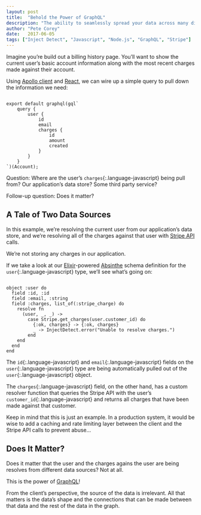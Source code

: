 ```yaml
---
layout: post
title:  "Behold the Power of GraphQL"
description: "The ability to seamlessly spread your data across many different data stores is a game-changing and under-explored feature of GraphQL."
author: "Pete Corey"
date:   2017-06-05
tags: ["Inject Detect", "Javascript", "Node.js", "GraphQL", "Stripe"]
---
```


Imagine you’re build out a billing history page. You’ll want to show the current user’s basic account information along with the most recent charges made against their account.

Using [Apollo client](http://dev.apollodata.com/) and [React](https://facebook.github.io/react/), we can wire up a simple query to pull down the information we need:

<pre class='language-javascript'><code class='language-javascript'>
export default graphql(gql`
    query {
        user {
            id
            email
            charges {
                id
                amount
                created
            }
        }
    }
`)(Account);
</code></pre>

Question: Where are the user’s `charges`{:.language-javascript} being pull from? Our application’s data store? Some third party service?

Follow-up question: Does it matter?

## A Tale of Two Data Sources

In this example, we’re resolving the current user from our application’s data store, and we’re resolving all of the charges against that user with [Stripe API](https://stripe.com/docs/api) calls.

We’re not storing any charges in our application.

If we take a look at our [Elixir](https://elixir-lang.org/)-powered [Absinthe](http://absinthe-graphql.org/) schema definition for the `user`{:.language-javascript} type, we’ll see what’s going on:

<pre class='language-elixir'><code class='language-elixir'>
object :user do
  field :id, :id
  field :email, :string
  field :charges, list_of(:stripe_charge) do
    resolve fn
      (user, _, _) ->
        case Stripe.get_charges(user.customer_id) do
          {:ok, charges} -> {:ok, charges}
          _ -> InjectDetect.error("Unable to resolve charges.")
        end
    end
  end
end
</code></pre>

The `id`{:.language-javascript} and `email`{:.language-javascript} fields on the `user`{:.language-javascript} type are being automatically pulled out of the `user`{:.language-javascript} object.

The `charges`{:.language-javascript} field, on the other hand, has a custom resolver function that queries the Stripe API with the user’s `customer_id`{:.language-javascript} and returns all charges that have been made against that customer.

Keep in mind that this is just an example. In a production system, it would be wise to add a caching and rate limiting layer between the client and the Stripe API calls to prevent abuse...

## Does It Matter?

Does it matter that the user and the charges agains the user are being resolves from different data sources? Not at all.

This is the power of [GraphQL](http://graphql.org/)!

From the client’s perspective, the source of the data is irrelevant. All that matters is the data’s shape and the connections that can be made between that data and the rest of the data in the graph.
